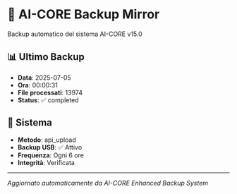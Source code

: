 # 🧬 AI-CORE Backup Mirror

Backup automatico del sistema AI-CORE v15.0

## 📊 Ultimo Backup
- **Data**: 2025-07-05
- **Ora**: 00:00:31
- **File processati**: 13974
- **Status**: ✅ completed

## 🎯 Sistema
- **Metodo**: api_upload
- **Backup USB**: ✅ Attivo
- **Frequenza**: Ogni 6 ore
- **Integrità**: Verificata

---
*Aggiornato automaticamente da AI-CORE Enhanced Backup System*
